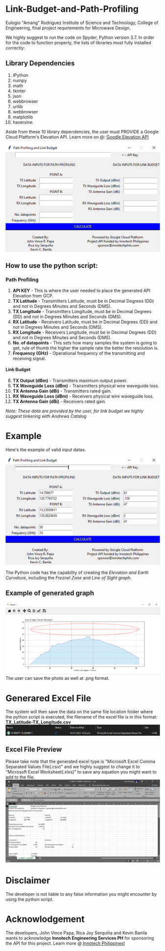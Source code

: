 # Link-Budget-and-Path-Profiling
Eulogio "Amang" Rodriguez Institute of Science and Technology, College of Engineering, final project requirements for Microwave Design.

We highly suggest to run the code on Spyder, Python version 3.7.
In order for the code to function properly, the lists of libraries must fully installed correctly:
## Library Dependencies
1. IPython
2. numpy
3. math
4. tkinter
5. json
6. webbrowser
7. urllib
8. webbrowser
9. matplotlib
10. haversine

Aside from these 10 library dependencies, the user must PROVIDE a Google Cloud Platform's Elevation API.
Learn more on @: [Goodle Elevation API](https://developers.google.com/maps/documentation/elevation/start)

![Interface](https://github.com/papa1560868/Link-Budget-and-Path-Profiling/blob/main/image/Interface.PNG)

## How to use the python script:
### Path Profiling
1. **API KEY** - This is where the user needed to place the generated API Elevation from GCP.
2. **TX Latitude** - Transmitters Latitude, must be in Decimal Degrees (DD) and *not* in Degrees Minutes and Seconds (DMS).
3. **TX Longitude** - Transmitters Longitude, must be in Decimal Degrees (DD) and *not* in Degrees Minutes and Seconds (DMS).
4. **RX Latitude** - Receivers Latitude, must be in Decimal Degrees (DD) and *not* in Degrees Minutes and Seconds (DMS).
5. **RX Longitude** - Receivers Longitude, must be in Decimal Degrees (DD) and *not* in Degrees Minutes and Seconds (DMS).
6. **No. of datapoints** - This sets how many samples the system is going to get, rule of thumb the higher the sample rate the better the resolution is.
7. **Frequency (GHz)** - Operational frequency of the transmitting and receiving signal.
#### Link Budget
8. **TX Output (dBm)** - Transmitters maximum output power.
9. **TX Waveguide Loss (dBm)** - Transmitters physical wire waveguide loss.
10. **TX Antenna Gain (dBi)** - Transmitters rated gain.
11. **RX Waveguide Loss (dBm)** - Receivers physical wire waveguide loss.
12. **TX Antenna Gain (dBi)** - Receivers rated gain.

*Note: These data are provided by the user, for link budget we highly suggest tinkering with Andrews Catalog*


# Example
Here's the example of valid input datas.

![Interface](https://github.com/papa1560868/Link-Budget-and-Path-Profiling/blob/main/image/Example.PNG)


The Python code has the capability of creating the *Elevation and Earth Curvature*, including the *Freznel Zone* and *Line of Sight graph*.


## Example of generated graph
![Interface](https://github.com/papa1560868/Link-Budget-and-Path-Profiling/blob/main/image/ExampleGraph.PNG)
The user can save the photo as well at .png format.


# Generared Excel File
The system will then save the data on the same file location folder where the python script is executed, the filename of the excel file is in this format:
**TX_Latitude-TX_Longitude.csv**
![ExcelFilename](https://github.com/papa1560868/Link-Budget-and-Path-Profiling/blob/main/image/ExcelFilename.PNG)


## Excel File Preview
Please take note that the generated excel type is "Microsoft Excel Comma Separated Values File(.csv)" and we highly suggest to change it to "Microsoft Excel Worksheet(.xlxs)" to save any equation you might want to add to the file. 
![ExcelPreview](https://github.com/papa1560868/Link-Budget-and-Path-Profiling/blob/main/image/ExcelPreview.PNG)



# Disclaimer
The developer is not liable to any false information you might encounter by using the python script.


# Acknowlodgement 
The developers, John Vince Papa, Rica Joy Serquiña and Kevin Banila wants to acknowledge **Innotech Engineering Services PH** for sponsoring the API for this project.
Learn more @ [Innotech Philippines!](http://www.innotechphils.com/)
